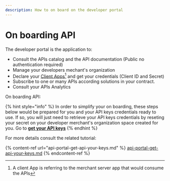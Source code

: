 ```yaml
---
description: How to on board on the developer portal
---
```


# On boarding API

The developer portal is the application to:

* Consult the APIs catalog and the API documentation (Public no authentication required)
* Manage your developers mechant's organization
* Declare your [Client Apps](#user-content-fn-1)[^1] and get your credentials (Client ID and Secret)&#x20;
* Subscribe to one or many APIs according solutions in your contract.
* Consult your APIs Analytics

On boarding API:

{% hint style="info" %}
In order to simplify your on boarding, these steps below would be prepared for you and your API keys credentials ready to use. If so, you will just need to retrieve your API keys credentials by reseting your secret on your developer merchant's organization space created for you.  Go to [**get your API keys**](api-portal-get-api-your-keys.md#get-your-api-keys)
{% endhint %}

For more details consult the related tutorial:

{% content-ref url="api-portal-get-api-your-keys.md" %}
[api-portal-get-api-your-keys.md](api-portal-get-api-your-keys.md)
{% endcontent-ref %}

&#x20;



[^1]: A client App is referring to the merchant server app that would consume the APIs
